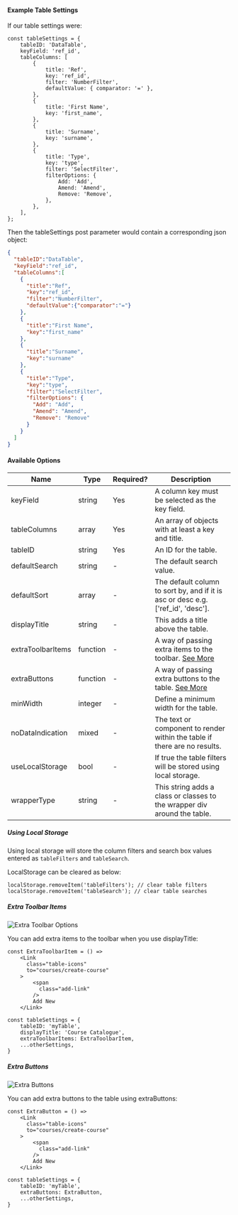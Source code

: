 #### Example Table Settings
If our table settings were:
```
const tableSettings = {
    tableID: 'DataTable',
    keyField: 'ref_id',
    tableColumns: [
        {
            title: 'Ref',
            key: 'ref_id',
            filter: 'NumberFilter',
            defaultValue: { comparator: '=' },
        },
        {
            title: 'First Name',
            key: 'first_name',
        },
        {
            title: 'Surname',
            key: 'surname',
        },
        {
            title: 'Type',
            key: 'type',
            filter: 'SelectFilter',
            filterOptions: {
                Add: 'Add',
                Amend: 'Amend',
                Remove: 'Remove',
            },
        },
    ],
};
```

Then the tableSettings post parameter would contain a corresponding json object:
```json
{
  "tableID":"DataTable",
  "keyField":"ref_id",
  "tableColumns":[
    {
      "title":"Ref",
      "key":"ref_id",
      "filter":"NumberFilter",
      "defaultValue":{"comparator":"="}
    },
    {
      "title":"First Name",
      "key":"first_name"
    },
    {
      "title":"Surname",
      "key":"surname"
    },
    {
      "title":"Type",
      "key":"type",
      "filter":"SelectFilter",
      "filterOptions": {
        "Add": "Add",
        "Amend": "Amend",
        "Remove": "Remove"
      }
    }
  ]
}
```

#### Available Options

| Name              | Type     | Required? | Description                                                                      |
| ----              | ----     | --------- | -----------                                                                      |
| keyField          | string   | Yes       | A column key must be selected as the key field.                                  |
| tableColumns      | array    | Yes       | An array of objects with at least a key and title.                               |
| tableID           | string   | Yes       | An ID for the table.                                                             |
| defaultSearch     | string   | -         | The default search value.                                                        |
| defaultSort       | array    | -         | The default column to sort by, and if it is asc or desc e.g. ['ref_id', 'desc']. |
| displayTitle      | string   | -         | This adds a title above the table.                                               |
| extraToolbarItems | function | -         | A way of passing extra items to the toolbar. [See More](#extra-toolbar-items)    |
| extraButtons      | function | -         | A way of passing extra buttons to the table. [See More](#extra-buttons)          |
| minWidth          | integer  | -         | Define a minimum width for the table.                                            |
| noDataIndication  | mixed    | -         | The text or component to render within the table if there are no results.        |
| useLocalStorage   | bool     | -         | If true the table filters will be stored using local storage.                    |
| wrapperType       | string   | -         | This string adds a class or classes to the wrapper div around the table.         |

##### Using Local Storage

Using local storage will store the column filters and search box values entered as ```tableFilters``` and ```tableSearch```.

LocalStorage can be cleared as below:
```
localStorage.removeItem('tableFilters'); // clear table filters
localStorage.removeItem('tableSearch'); // clear table searches
```

##### Extra Toolbar Items

![Extra Toolbar Options](https://github.com/sean-ww/react-redux-datatable/raw/master/extra-toolbar-options.png)

You can add extra items to the toolbar when you use displayTitle:
```
const ExtraToolbarItem = () =>
    <Link
      class="table-icons"
      to="courses/create-course"
    >
        <span
          class="add-link"
        />
        Add New
    </Link>

const tableSettings = {
    tableID: 'myTable',
    displayTitle: 'Course Catalogue',
    extraToolbarItems: ExtraToolbarItem,
    ...otherSettings,
}
```

##### Extra Buttons

![Extra Buttons](https://github.com/sean-ww/react-redux-datatable/raw/master/extra-buttons.png)

You can add extra buttons to the table using extraButtons:
```
const ExtraButton = () =>
    <Link
      class="table-icons"
      to="courses/create-course"
    >
        <span
          class="add-link"
        />
        Add New
    </Link>

const tableSettings = {
    tableID: 'myTable',
    extraButtons: ExtraButton,
    ...otherSettings,
}
```
